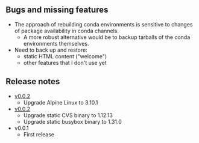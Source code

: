 ## Bugs and missing features

- The approach of rebuilding conda environments is sensitive to changes of package availability in conda channels.
  - A more robust alternative would be to backup tarballs of the conda environments themselves.
- Need to back up and restore:
  - static HTML content ("welcome")
  - other features that I don't use yet

## Release notes

- [v0.0.2](https://github.com/HegemanLab/galaxy-tardis/compare/v0.0.3...v0.0.2)
  - Upgrade Alpine Linux to 3.10.1
- [v0.0.2](https://github.com/HegemanLab/galaxy-tardis/compare/v0.0.2...v0.0.1)
  - Upgrade static CVS binary to 1.12.13
  - Upgrade static busybox binary to 1.31.0
- v0.0.1
  - First release

